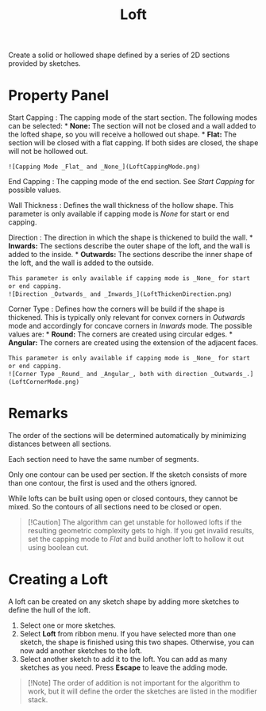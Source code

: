 ﻿---
uid: 0e316c19-1062-42bb-82c1-22b91d9cca7e
title: Loft
---
Create a solid or hollowed shape defined by a series of 2D sections provided by sketches.

# Property Panel

Start Capping
:   The capping mode of the start section. The following modes can be selected:
    * __None:__ The section will not be closed and a wall added to the lofted shape, so you will receive a hollowed out shape.
    * __Flat:__ The section will be closed with a flat capping. If both sides are closed, the shape will not be hollowed out.
    
    ![Capping Mode _Flat_ and _None_](LoftCappingMode.png)

End Capping
:   The capping mode of the end section. See _Start Capping_ for possible values.

Wall Thickness
:   Defines the wall thickness of the hollow shape.
    This parameter is only available if capping mode is _None_ for start or end capping.

Direction
:   The direction in which the shape is thickened to build the wall.
    * __Inwards:__ The sections describe the outer shape of the loft, and the wall is added to the inside.
    * __Outwards:__ The sections describe the inner shape of the loft, and the wall is added to the outside.

    This parameter is only available if capping mode is _None_ for start or end capping.
	![Direction _Outwards_ and _Inwards_](LoftThickenDirection.png)

Corner Type
:   Defines how the corners will be build if the shape is thickened. This is typically only relevant for convex corners in _Outwards_ mode and accordingly for concave corners in _Inwards_ mode.
    The possible values are:
	* __Round:__ The corners are created using circular edges.
    * __Angular:__ The corners are created using the extension of the adjacent faces.
    
	This parameter is only available if capping mode is _None_ for start or end capping.
	![Corner Type _Round_ and _Angular_, both with direction _Outwards_.](LoftCornerMode.png)

# Remarks
The order of the sections will be determined automatically by minimizing distances between all sections.

Each section need to have the same number of segments.

Only one contour can be used per section. If the sketch consists of more than one contour, the first is used and the others ignored.

While lofts can be built using open or closed contours, they cannot be mixed. So the contours of all sections need to be closed or open.

> [!Caution] The algorithm can get unstable for hollowed lofts if the resulting geometric complexity gets to high.
> If you get invalid results, set the capping mode to _Flat_ and build another loft to hollow it out using boolean cut.

# Creating a Loft
A loft can be created on any sketch shape by adding more sketches to define the hull of the loft.
1. Select one or more sketches.
2. Select __Loft__ from ribbon menu. If you have selected more than one sketch, the shape is finished using this two shapes. Otherwise, you can now add another sketches to the loft.
3. Select another sketch to add it to the loft. You can add as many sketches as you need. Press __Escape__ to leave the adding mode.

> [!Note] The order of addition is not important for the algorithm to work, but it will define the order the sketches are listed in the modifier stack.
